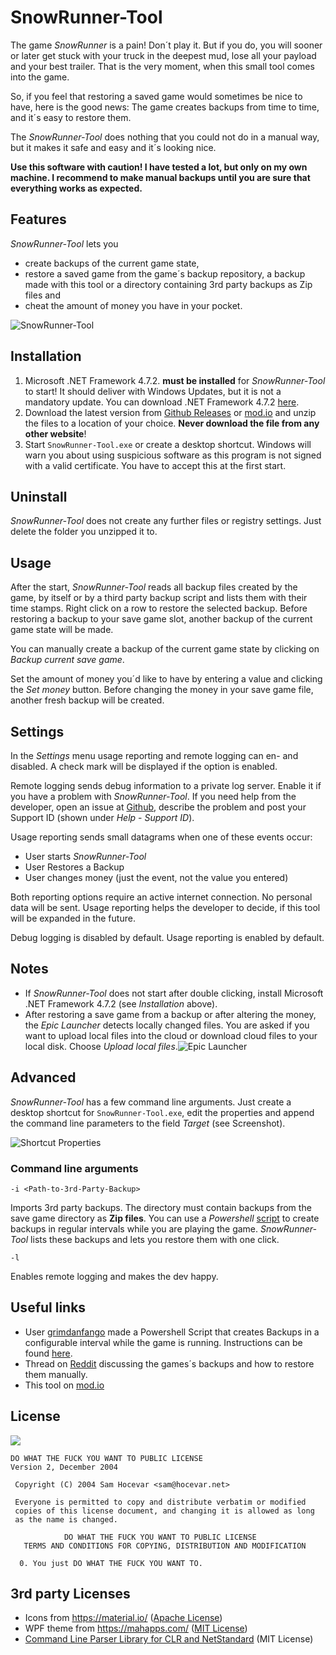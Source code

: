 ﻿# SnowRunner-Tool

The game *SnowRunner* is a pain! Don´t play it. But if you do, you will sooner or later get stuck with your truck in the deepest mud, lose all your payload and your best trailer. That is the very moment, when this small tool comes into the game.

So, if you feel that restoring a saved game would sometimes be nice to have, here is the good news: The game creates backups from time to time, and it´s easy to restore them.

The *SnowRunner-Tool* does nothing that you could not do in a manual way, but it makes it safe and easy and it´s looking nice.

**Use this software with caution! I have tested a lot, but only on my own machine. I recommend to make manual backups until you are sure that everything works as expected.**

## Features

*SnowRunner-Tool* lets you
- create backups of the current game state,
- restore a saved game from the game´s backup repository, a backup made with this tool or a directory containing 3rd party backups as Zip files and
- cheat the amount of money you have in your pocket.

![SnowRunner-Tool](images/SnowRunner-Tool_Screenshot.png)

## Installation

1. Microsoft .NET Framework 4.7.2. **must be installed** for *SnowRunner-Tool* to start! It should deliver with Windows Updates, but it is not a mandatory update. You can download .NET Framework 4.7.2 [here](http://go.microsoft.com/fwlink/?linkid=863262).
2. Download the latest version from [Github Releases](https://github.com/elpatron68/SnowRunner-Tool/releases) or [mod.io](https://snowrunner.mod.io/snowrunner-tool/#15370) and unzip the files to a location of your choice. **Never download the file from any other website**!
3. Start `SnowRunner-Tool.exe` or create a desktop shortcut. Windows will warn you about using suspicious software as this program is not signed with a valid certificate. You have to accept this at the first start.


## Uninstall

*SnowRunner-Tool* does not create any further files or registry settings. Just delete the folder you unzipped it to.

## Usage

After the start, *SnowRunner-Tool* reads all backup files created by the game, by itself or by a third party backup script and lists them with their time stamps. Right click on a row to restore the selected backup. Before restoring a backup to your save game slot, another backup of the current game state will be made.

You can manually create a backup of the current game state by clicking on *Backup current save game*.

Set the amount of money you´d like to have by entering a value and clicking the *Set money* button. Before changing the money in your save game file, another fresh backup will be created.

## Settings

In the *Settings* menu usage reporting and remote logging can en- and disabled. A check mark will be displayed if the option is enabled.

Remote logging sends debug information to a private log server. Enable it if you have a problem with *SnowRunner-Tool*. If you need help from the developer, open an issue at [Github](https://github.com/elpatron68/SnowRunner-Tool/issues), describe the problem and post your Support ID (shown under *Help* - *Support ID*).

Usage reporting sends small datagrams when one of these events occur:
- User starts *SnowRunner-Tool* 
- User Restores a Backup
- User changes money (just the event, not the value you entered)

Both reporting options require an active internet connection. No personal data will be sent. Usage reporting helps the developer to decide, if this tool will be expanded in the future.

Debug logging is disabled by default. Usage reporting is enabled by default.

## Notes

* If *SnowRunner-Tool* does not start after double clicking, install Microsoft .NET Framework 4.7.2 (see *Installation* above).
* After restoring a save game from a backup or after altering the money, the *Epic Launcher* detects locally changed files. You are asked if you want to upload local files into the cloud or download cloud files to your local disk. Choose *Upload local files*.![Epic Launcher](images/epic-cloud.png)

## Advanced

*SnowRunner-Tool* has a few command line arguments. Just create a desktop shortcut for `SnowRunner-Tool.exe`, edit the properties and append the command line parameters to the field *Target* (see Screenshot).

![Shortcut Properties](images/DesktopShortcutSettings.png)

### Command line arguments

`-i <Path-to-3rd-Party-Backup>`

Imports 3rd party backups. The directory must contain backups from the save game directory as **Zip files**. You can use a *Powershell* [script](https://forums.focus-home.com/user/grimdanfango) to create backups in regular intervals while you are playing the game. *SnowRunner-Tool* lists these backups and lets you restore them with one click.

`-l`

Enables remote logging and makes the dev happy.

## Useful links

- User [grimdanfango](https://forums.focus-home.com/user/grimdanfango) made a Powershell Script that creates Backups in a configurable interval while the game is running. Instructions can be found <a href="https://forums.focus-home.com/topic/47932/backup-save-game-script" target="_blank">here</a>.
- Thread on <a href="https://www.reddit.com/r/snowrunner/comments/gdf1jt/pc_snowrunner_backs_up_your_saved_games_heres_how/" target="_blank">Reddit</a> discussing the games´s backups and how to restore them manually.
- This tool on [mod.io](https://snowrunner.mod.io/snowrunner-tool/#15370)

## License

![](http://www.wtfpl.net/wp-content/uploads/2012/12/wtfpl-badge-4.png)

```text
DO WHAT THE FUCK YOU WANT TO PUBLIC LICENSE 
Version 2, December 2004 

 Copyright (C) 2004 Sam Hocevar <sam@hocevar.net> 

 Everyone is permitted to copy and distribute verbatim or modified 
 copies of this license document, and changing it is allowed as long 
 as the name is changed. 

            DO WHAT THE FUCK YOU WANT TO PUBLIC LICENSE 
   TERMS AND CONDITIONS FOR COPYING, DISTRIBUTION AND MODIFICATION 

  0. You just DO WHAT THE FUCK YOU WANT TO.
 ```
 
 ## 3rd party Licenses
 
 - Icons from https://material.io/ ([Apache License](https://github.com/google/material-design-icons/blob/master/LICENSE))
 - WPF theme from https://mahapps.com/ ([MIT License](https://github.com/MahApps/MahApps.Metro/blob/develop/LICENSE))
 - [Command Line Parser Library for CLR and NetStandard](https://github.com/commandlineparser/commandline) (MIT License)
 